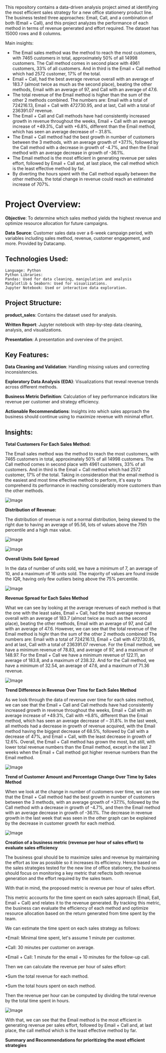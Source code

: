 This repository contains a data-driven analysis project aimed at identifying the most efficient sales strategy for a new office stationery product line. The business tested three approaches: Email, Call, and a combination of both (Email + Call), and this project analyzes the performance of each method in terms of revenue generated and effort required. The dataset has 15000 rows and 8 columns.

Main insights: 
- The Email sales method was the method to reach the most customers, with 7465 customers in total, approximately 50% of all 14998 customers. The Call method comes in second place with 4961 customers, 33% of all customers. And in third is the Email + Call method which had 2572 customer, 17% of the total.
- Email + Call, had the best average revenue overall with an average of 183.7 (almost twice as much as the second place), beating the other methods, Email with an average of 97, and Call with an average of 47.6.
- The total revenue of the Email method is higher than the sum of the other 2 methods combined. The numbers are: Email with a total of 724216.13, Email + Call with 472730.95, and at last, Call with a total of 236391.07 revenue.
- The Email + Call and Call methods have had consistently increased growth in revenue throughout the weeks, Email + Call with an average increase of +49.3%, Call with +6.8%, different than the Email method, which has seen an average decrease of – 31.8%.
- The Email + Call method had the best growth in number of customers between the 3 methods, with an average growth of +37.1%, followed by the Call method with a decrease in growth of -4.7%, and then the Email method with an average decrease in growth of -36.1%.
- The Email method is the most efficient in generating revenue per sales effort, followed by Email + Call and, at last place, the call method which is the least effective method by far.
- By diverting the hours spent with the Call method equally between the other methods, the total change in revenue could reach an estimated increase of 707%.

# Project Overview:


**Objective**: To determine which sales method yields the highest revenue and optimize resource allocation for future campaigns.
    
**Data Source**: Customer sales data over a 6-week campaign period, with variables including sales method, revenue, customer engagement, and more. Provided by Datacamp.


## Technologies Used:


    Language: Python
    Python Libraries:
    Pandas: Used for data cleaning, manipulation and analysis
    Matplotlib & Seaborn: Used for visualizations.
    Jupyter Notebook: Used or interactive data exploration.

## Project Structure:


**product_sales**: Contains the dataset used for analysis.
    
**Written Report**: Jupyter notebook with step-by-step data cleaning, analysis, and visualizations.
    
**Presentation**: A presentation and overview of the project.

## Key Features:

**Data Cleaning and Validation**: Handling missing values and correcting inconsistencies.
    
**Exploratory Data Analysis (EDA)**: Visualizations that reveal revenue trends across different methods.
    
**Business Metric Definition**: Calculation of key performance indicators like revenue per customer and strategy efficiency.
    
**Actionable Recommendations**: Insights into which sales approach the business should continue using to maximize revenue with minimal effort.

## Insights:

**Total Customers For Each Sales Method:**

The Email sales method was the method to reach the most customers, with 7465 customers in total, approximately 50% of all 14998 customers. The Call method comes in second place with 4961 customers, 33% of all customers. And in third is the Email + Call method which had 2572 customer, 17% of the total. Taking in consideration that the email method is the easiest and most time effective method to perform, it's easy to comprehend its performance in reaching considerably more customers than the other methods.

![Image](https://github.com/user-attachments/assets/72e60729-116e-4fb6-87b6-805460be8035)

**Distribution of Revenue:**

The distribution of revenue is not a normal distribution, being skewed to the right due to having an average of 95.56, lots of values above the 75th percentile and a high max value.

![Image](https://github.com/user-attachments/assets/91f8684d-2fc8-4e06-9ca3-8968b44bb025)

![Image](https://github.com/user-attachments/assets/a088d2eb-d7e3-4a48-9a0f-9dc1fdaced69)

**Overall Units Sold Spread**

In the data of number of units sold, we have a minimum of 7, an average of 10, and a maximum of 16 units sold. The majority of values are found inside the IQR, having only few outliers being above the 75% percentile.

![Image](https://github.com/user-attachments/assets/2cdc69b6-fd85-407d-abc7-077030b206a2)

**Revenue Spread for Each Sales Method**

What we can see by looking at the average revenues of each method is that the one with the least sales, Email + Call, had the best average revenue overall with an average of 183.7 (almost twice as much as the second place), beating the other methods, Email with an average of 97, and Call with an average of 47.6. However, we can see that the total revenue of the Email method is highr than the sum of the other 2 methods combined! The numbers are: Email with a total of 724216.13, Email + Call with 472730.95, and at last, Call with a total of 236391.07 revenue. For the Email method, we have a minimum revenue of 78.83, and average of 97, and a maximum of 148.97. For the Email + Call we have a minimum revenue of 122.11, an average of 183.8, and a maximum of 238.32. And for the Call method, we have a minimum of 32.54, an average of 47.6, and a maximum of 71.36 revenue.

![Image](https://github.com/user-attachments/assets/7a0a45b2-7597-4b79-b83b-6b9eca5e9268)

**Trend Difference in Revenue Over Time for Each Sales Method**

As we look through the data of revenue over time for each sales method, we can see that the Email + Call and Call methods have had consistently increased growth in revenue throughout the weeks, Email + Call with an average increase of +49.3%, Call with +6.8%, different than the Email method, which has seen an average decrease of – 31.8%. In the last week, all methods had a decrease in growth of revenue acquired, with the Email method having the biggest decrease of 68.5%, followed by Call with a decrease of 47%, and Email + Call, with the least decrease in growth of 12.6%. Overall, the Email + Call method has grown the most, but still, with lower total revenue numbers than the Email method, except in the last 2 weeks when the Email + Call method got higher revenue numbers than the Email method.

![Image](https://github.com/user-attachments/assets/af1055c3-d22c-4ebd-9bd0-2a918a69ebf4)

**Trend of Customer Amount and Percentage Change Over Time by Sales Method**

When we look at the change in number of customers over time, we can see that the Email + Call method had the best growth in number of customers between the 3 methods, with an average growth of +37.1%, followed by the Call method with a decrease in growth of -4.7%, and then the Email method with an average decrease in growth of -36.1%. The decrease in revenue growth in the last week that was seen in the other graph can be explained by the decrease in customer growth for each method.

![Image](https://github.com/user-attachments/assets/e4ebfd24-e05d-4a4c-a8f3-d3221e8da4ed)

**Creation of a business metric (revenue per hour of sales effort) to evaluate sales efficiency**

The business goal should be to maximize sales and revenue by maintaining the effort as low as possible so it increases its efficiency. Hence based on the sales strategies tested for the new line of office stationery, the business should focus on monitoring a key metric that reflects both revenue generation and the effort required by the sales team.

With that in mind, the proposed metric is revenue per hour of sales effort.

This metric accounts for the time spent on each sales approach (Email, Eall, Email + Call) and relates it to the revenue generated. By tracking this metric, the business can evaluate the efficiency of each method and optimize resource allocation based on the return generated from time spent by the team.

We can estimate the time spent on each sales strategy as follows:

•Email: Minimal time spent, let's assume 1 minute per customer.

•Call: 30 minutes per customer on average.

•Email + Call: 1 minute for the email + 10 minutes for the follow-up call.

Then we can calculate the revenue per hour of sales effort:

•Sum the total revenue for each method.

•Sum the total hours spent on each method.

Then the revenue per hour can be computed by dividing the total revenue by the total time spent in hours.

![Image](https://github.com/user-attachments/assets/a2c81ff9-9cb6-45d9-ae18-751dc86f0ea8)

With that, we can see that the Email method is the most efficient in generating revenue per sales effort, followed by Email + Call and, at last place, the call method which is the least effective method by far.

**Summary and Recommendations for prioritizing the most efficient strategies**


